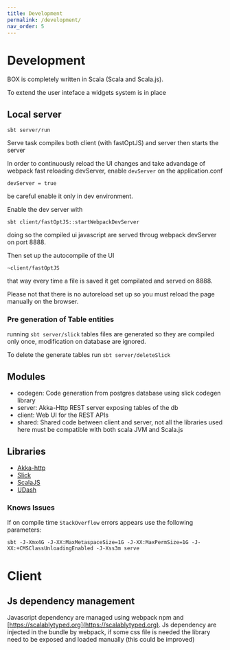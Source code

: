 ```yaml
---
title: Development
permalink: /development/
nav_order: 5
---
```


# Development

BOX is completely written in Scala (Scala and Scala.js).

To extend the user inteface a widgets system is in place

## Local server

```
sbt server/run
```
Serve task compiles both client (with fastOptJS) and server then starts the server

In order to continuously reload the UI changes and take advandage of webpack fast reloading devServer, enable `devServer` on the application.conf
```
devServer = true
```
be careful enable it only in dev environment.

Enable the dev server with
```
sbt client/fastOptJS::startWebpackDevServer
``` 
doing so the compiled ui javascript are served throug webpack devServer on port 8888.

Then set up the autocompile of the UI
```
~client/fastOptJS
```
that way every time a file is saved it get compilated and served on 8888.

Please not that there is no autoreload set up so you must reload the page manually on the browser.

### Pre generation of Table entities
running `sbt server/slick` tables files are generated so they are compiled only once, modification on database are ignored.

To delete the generate tables run `sbt server/deleteSlick`



## Modules

- codegen: Code generation from postgres database using slick codegen library
- server: Akka-Http REST server exposing tables of the db
- client: Web UI for the REST APIs
- shared: Shared code between client and server, not all the libraries used here must be compatible with both scala JVM and Scala.js

## Libraries


- [Akka-http](https://doc.akka.io/docs/akka-http/current/)
- [Slick](http://slick.lightbend.com/)
- [ScalaJS](http://www.scala-js.org/)
- [UDash](http://udash.io/)


### Knows Issues


If on compile time `StackOverflow` errors appears use the following parameters:
```
sbt -J-Xmx4G -J-XX:MaxMetaspaceSize=1G -J-XX:MaxPermSize=1G -J-XX:+CMSClassUnloadingEnabled -J-Xss3m serve
```

# Client

## Js dependency management

Javascript dependency are managed using webpack npm and [https://scalablytyped.org](https://scalablytyped.org).
Js dependency are injected in the bundle by webpack, if some css file is needed the library need to be exposed and loaded manually (this could be improved)